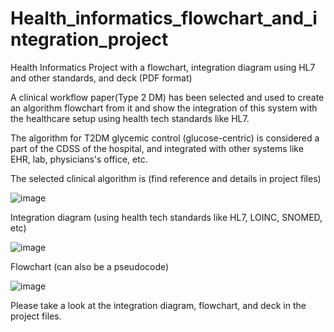 # Health_informatics_flowchart_and_integration_project
Health Informatics Project with a flowchart, integration diagram using HL7 and other standards, and deck (PDF format)

A clinical workflow paper(Type 2 DM) has been selected and used to create an algorithm flowchart from it and show the integration of this system with the healthcare setup using health tech standards like HL7.

The algorithm for T2DM glycemic control (glucose-centric) is considered a part of the CDSS of the hospital, and integrated with other systems like EHR, lab, physicians's office, etc.

The selected clinical algorithm is (find reference and details in project files)

![image](https://github.com/user-attachments/assets/888615ee-5bb9-4032-918d-151365d80159)

Integration diagram (using health tech standards like HL7, LOINC, SNOMED, etc)

![image](https://github.com/user-attachments/assets/bdd371e6-a391-40f7-a81a-0f9d835ed3fc)


Flowchart (can also be a pseudocode)

![image](https://github.com/user-attachments/assets/83aec2c4-6239-4e99-9b4d-c203bd91c610)


Please take a look at the integration diagram, flowchart, and deck in the project files.
